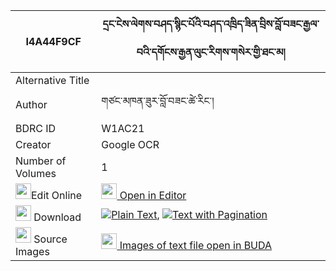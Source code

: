 |I4A44F9CF|དྲང་ངེས་ལེགས་བཤད་སྙིང་པོའི་བཤད་འཁྲིད་ཟིན་བྲིས་བློ་བཟང་རྒྱལ་བའི་དགོངས་རྒྱན་ལུང་རིགས་གསེར་གྱི་ཐང་མ། 
| --- | --- 
|Alternative Title |
|Author| གཙང་མཁན་ཟུར་བློ་བཟང་ཚེ་རིང་།
|BDRC ID | W1AC21
|Creator | Google OCR
|Number of Volumes| 1
|<img width="25" src="https://img.icons8.com/color/25/000000/edit-property.png">Edit Online| [<img width="25" src="https://avatars.githubusercontent.com/u/45091458?s=200&v=4"> Open in Editor](http://editor.openpecha.org/I4A44F9CF)
|<img width="25" src="https://img.icons8.com/fluent/48/000000/download-2.png"/>  Download | [![](https://img.icons8.com/color/20/000000/txt.png)Plain Text](https://github.com/Openpecha/I4A44F9CF/releases/download/v1/drang_ngelek_she_nyingpo_i_she_plain_I4A44F9CF.zip), [![](https://img.icons8.com/color/20/000000/txt.png)Text with Pagination](https://github.com/Openpecha/I4A44F9CF/releases/download/v1/drang_ngelek_she_nyingpo_i_she_pages_I4A44F9CF.zip)
|<img width="25" src="https://img.icons8.com/plasticine/100/000000/pictures-folder.png"/>  Source Images | [<img width="25" src="https://library.bdrc.io/icons/BUDA-small.svg"> Images of text file open in BUDA](https://library.bdrc.io/show/bdr:W1AC21)